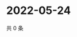 # 2022-05-24

共 0 条

<!-- BEGIN WEIBO -->
<!-- 最后更新时间 Tue May 24 2022 01:18:29 GMT+0800 (China Standard Time) -->

<!-- END WEIBO -->

